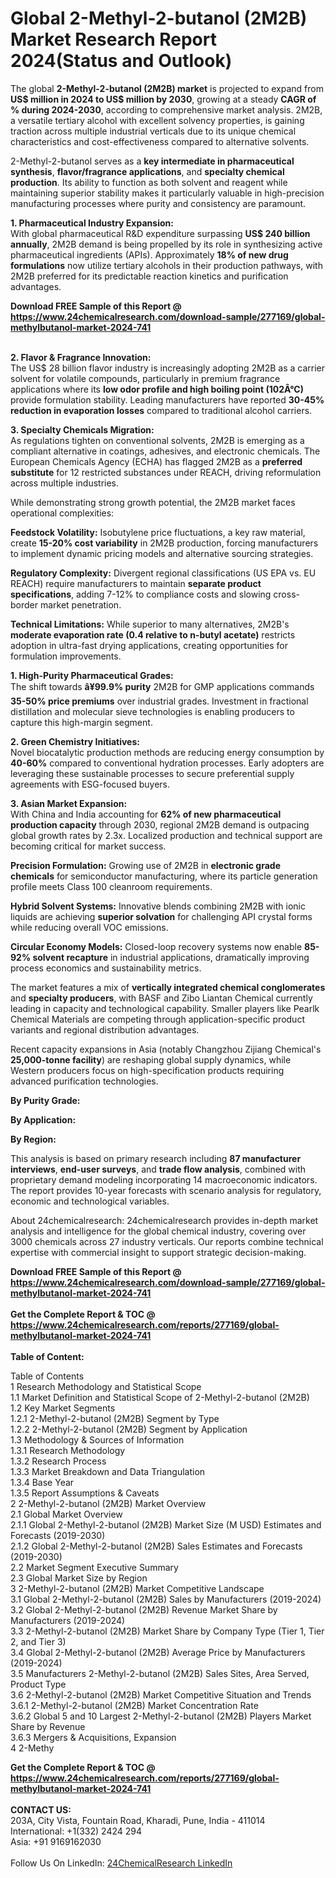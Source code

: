 <h1>Global 2-Methyl-2-butanol (2M2B) Market Research Report 2024(Status and Outlook)</h1><p>The global <strong>2-Methyl-2-butanol (2M2B) market</strong> is projected to expand from <strong>US$ million in 2024 to US$ million by 2030</strong>, growing at a steady <strong>CAGR of % during 2024-2030</strong>, according to comprehensive market analysis. 2M2B, a versatile tertiary alcohol with excellent solvency properties, is gaining traction across multiple industrial verticals due to its unique chemical characteristics and cost-effectiveness compared to alternative solvents.</p><p>2-Methyl-2-butanol serves as a <strong>key intermediate in pharmaceutical synthesis</strong>, <strong>flavor/fragrance applications</strong>, and <strong>specialty chemical production</strong>. Its ability to function as both solvent and reagent while maintaining superior stability makes it particularly valuable in high-precision manufacturing processes where purity and consistency are paramount.</p><p><strong>1. Pharmaceutical Industry Expansion:</strong><br>
With global pharmaceutical R&amp;D expenditure surpassing <strong>US$ 240 billion annually</strong>, 2M2B demand is being propelled by its role in synthesizing active pharmaceutical ingredients (APIs). Approximately <strong>18% of new drug formulations</strong> now utilize tertiary alcohols in their production pathways, with 2M2B preferred for its predictable reaction kinetics and purification advantages.</p><div><b>Download FREE Sample of this Report @ 
            <a href="https://www.24chemicalresearch.com/download-sample/277169/global-methylbutanol-market-2024-741">
            https://www.24chemicalresearch.com/download-sample/277169/global-methylbutanol-market-2024-741</a></b></div><br><p><strong>2. Flavor &amp; Fragrance Innovation:</strong><br>
The US$ 28 billion flavor industry is increasingly adopting 2M2B as a carrier solvent for volatile compounds, particularly in premium fragrance applications where its <strong>low odor profile and high boiling point (102Â°C)</strong> provide formulation stability. Leading manufacturers have reported <strong>30-45% reduction in evaporation losses</strong> compared to traditional alcohol carriers.</p><p><strong>3. Specialty Chemicals Migration:</strong><br>
As regulations tighten on conventional solvents, 2M2B is emerging as a compliant alternative in coatings, adhesives, and electronic chemicals. The European Chemicals Agency (ECHA) has flagged 2M2B as a <strong>preferred substitute</strong> for 12 restricted substances under REACH, driving reformulation across multiple industries.</p><p>While demonstrating strong growth potential, the 2M2B market faces operational complexities:</p><p><strong>Feedstock Volatility:</strong> Isobutylene price fluctuations, a key raw material, create <strong>15-20% cost variability</strong> in 2M2B production, forcing manufacturers to implement dynamic pricing models and alternative sourcing strategies.</p><p><strong>Regulatory Complexity:</strong> Divergent regional classifications (US EPA vs. EU REACH) require manufacturers to maintain <strong>separate product specifications</strong>, adding 7-12% to compliance costs and slowing cross-border market penetration.</p><p><strong>Technical Limitations:</strong> While superior to many alternatives, 2M2B's <strong>moderate evaporation rate (0.4 relative to n-butyl acetate)</strong> restricts adoption in ultra-fast drying applications, creating opportunities for formulation improvements.</p><p><strong>1. High-Purity Pharmaceutical Grades:</strong><br>
The shift towards <strong>â¥99.9% purity</strong> 2M2B for GMP applications commands <strong>35-50% price premiums</strong> over industrial grades. Investment in fractional distillation and molecular sieve technologies is enabling producers to capture this high-margin segment.</p><p><strong>2. Green Chemistry Initiatives:</strong><br>
Novel biocatalytic production methods are reducing energy consumption by <strong>40-60%</strong> compared to conventional hydration processes. Early adopters are leveraging these sustainable processes to secure preferential supply agreements with ESG-focused buyers.</p><p><strong>3. Asian Market Expansion:</strong><br>
With China and India accounting for <strong>62% of new pharmaceutical production capacity</strong> through 2030, regional 2M2B demand is outpacing global growth rates by 2.3x. Localized production and technical support are becoming critical for market success.</p><p><strong>Precision Formulation:</strong> Growing use of 2M2B in <strong>electronic grade chemicals</strong> for semiconductor manufacturing, where its particle generation profile meets Class 100 cleanroom requirements.</p><p><strong>Hybrid Solvent Systems:</strong> Innovative blends combining 2M2B with ionic liquids are achieving <strong>superior solvation</strong> for challenging API crystal forms while reducing overall VOC emissions.</p><p><strong>Circular Economy Models:</strong> Closed-loop recovery systems now enable <strong>85-92% solvent recapture</strong> in industrial applications, dramatically improving process economics and sustainability metrics.</p><p>The market features a mix of <strong>vertically integrated chemical conglomerates</strong> and <strong>specialty producers</strong>, with BASF and Zibo Liantan Chemical currently leading in capacity and technological capability. Smaller players like Pearlk Chemical Materials are competing through application-specific product variants and regional distribution advantages.</p><p>Recent capacity expansions in Asia (notably Changzhou Zijiang Chemical's <strong>25,000-tonne facility</strong>) are reshaping global supply dynamics, while Western producers focus on high-specification products requiring advanced purification technologies.</p><p><strong>By Purity Grade:</strong></p><p><strong>By Application:</strong></p><p><strong>By Region:</strong></p><p>This analysis is based on primary research including <strong>87 manufacturer interviews</strong>, <strong>end-user surveys</strong>, and <strong>trade flow analysis</strong>, combined with proprietary demand modeling incorporating 14 macroeconomic indicators. The report provides 10-year forecasts with scenario analysis for regulatory, economic and technological variables.</p><p>About 24chemicalresearch: 24chemicalresearch provides in-depth market analysis and intelligence for the global chemical industry, covering over 3000 chemicals across 27 industry verticals. Our reports combine technical expertise with commercial insight to support strategic decision-making.</p><div><b>Download FREE Sample of this Report @ 
            <a href="https://www.24chemicalresearch.com/download-sample/277169/global-methylbutanol-market-2024-741">
            https://www.24chemicalresearch.com/download-sample/277169/global-methylbutanol-market-2024-741</a></b></div><br><div><b>Get the Complete Report & TOC @ 
            <a href="https://www.24chemicalresearch.com/reports/277169/global-methylbutanol-market-2024-741">
            https://www.24chemicalresearch.com/reports/277169/global-methylbutanol-market-2024-741</a></b></div><br>
            <b>Table of Content:</b><p>Table of Contents<br />
1 Research Methodology and Statistical Scope<br />
1.1 Market Definition and Statistical Scope of 2-Methyl-2-butanol (2M2B)<br />
1.2 Key Market Segments<br />
1.2.1 2-Methyl-2-butanol (2M2B) Segment by Type<br />
1.2.2 2-Methyl-2-butanol (2M2B) Segment by Application<br />
1.3 Methodology & Sources of Information<br />
1.3.1 Research Methodology<br />
1.3.2 Research Process<br />
1.3.3 Market Breakdown and Data Triangulation<br />
1.3.4 Base Year<br />
1.3.5 Report Assumptions & Caveats<br />
2 2-Methyl-2-butanol (2M2B) Market Overview<br />
2.1 Global Market Overview<br />
2.1.1 Global 2-Methyl-2-butanol (2M2B) Market Size (M USD) Estimates and Forecasts (2019-2030)<br />
2.1.2 Global 2-Methyl-2-butanol (2M2B) Sales Estimates and Forecasts (2019-2030)<br />
2.2 Market Segment Executive Summary<br />
2.3 Global Market Size by Region<br />
3 2-Methyl-2-butanol (2M2B) Market Competitive Landscape<br />
3.1 Global 2-Methyl-2-butanol (2M2B) Sales by Manufacturers (2019-2024)<br />
3.2 Global 2-Methyl-2-butanol (2M2B) Revenue Market Share by Manufacturers (2019-2024)<br />
3.3 2-Methyl-2-butanol (2M2B) Market Share by Company Type (Tier 1, Tier 2, and Tier 3)<br />
3.4 Global 2-Methyl-2-butanol (2M2B) Average Price by Manufacturers (2019-2024)<br />
3.5 Manufacturers 2-Methyl-2-butanol (2M2B) Sales Sites, Area Served, Product Type<br />
3.6 2-Methyl-2-butanol (2M2B) Market Competitive Situation and Trends<br />
3.6.1 2-Methyl-2-butanol (2M2B) Market Concentration Rate<br />
3.6.2 Global 5 and 10 Largest 2-Methyl-2-butanol (2M2B) Players Market Share by Revenue<br />
3.6.3 Mergers & Acquisitions, Expansion<br />
4 2-Methy</p><div><b>Get the Complete Report & TOC @ 
            <a href="https://www.24chemicalresearch.com/reports/277169/global-methylbutanol-market-2024-741">
            https://www.24chemicalresearch.com/reports/277169/global-methylbutanol-market-2024-741</a></b></div><br><b>CONTACT US:</b><br>
            203A, City Vista, Fountain Road, Kharadi, Pune, India - 411014<br>
            International: +1(332) 2424 294<br>
            Asia: +91 9169162030 <br><br>
            Follow Us On LinkedIn: <a href="https://www.linkedin.com/company/24chemicalresearch/">24ChemicalResearch LinkedIn</a>